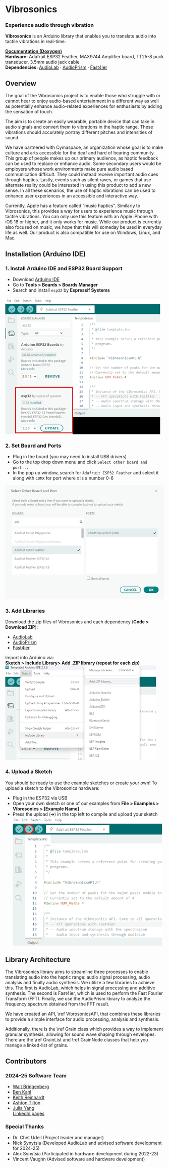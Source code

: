 # Vibrosonics
### Experience audio through vibration
**Vibrosonics** is an Arduino library that enables you to translate audio into
tactile vibrations in real-time.

[**Documentation (Doxygen)**](https://udellc.github.io/Vibrosonics/) \
**Hardware:** Adafruit ESP32 Feather, MAX9744 Amplifier board, TT25-8 puck
transducer, 3.5mm audio jack cable \
**Dependencies:** [AudioLab](https://github.com/synytsim/AudioLab) 
· [AudioPrism](https://github.com/udellc/AudioPrism) 
· [Fast4ier](https://github.com/jmerc77/Fast4ier)

## Overview
The goal of the Vibrosonics project is to enable those who struggle with or
cannot hear to enjoy audio-based entertainment in a different way as well as
potentially enhance audio-related experiences for enthusiasts by adding the
sensation of touch.

The aim is to create an easily wearable, portable device that can take in audio
signals and convert them to vibrations in the haptic range. These vibrations
should accurately portray different pitches and intensities of sound. 

We have partnered with Cymaspace, an organization whose goal is to make culture
and arts accessible for the deaf and hard of hearing community. This group of
people makes up our primary audience, as haptic feedback can be used to replace
or enhance audio. Some secondary users would be employers whose work
environments make pure audio based communication difficult. They could instead
receive important audio cues through haptics. Lastly, events such as silent
raves, or games that use alternate reality could be interested in using this
product to add a new sense. In all these scenarios, the use of haptic
vibrations can be used to enhance user experiences in an accessible and
interactive way. 

Currently, Apple has a feature called “music haptics”. Similarly to
Vibrosonics, this provides a way for users to experience music through tactile
vibrations. You can only use this feature with an Apple iPhone with iOS 18 or
higher, and it only works for music. While our product is currently also
focused on music, we hope that this will someday be used in everyday life as
well. Our product is also compatible for use on Windows, Linux, and Mac. 

## Installation (Arduino IDE)
### 1. Install Arduino IDE and ESP32 Board Support
- Download [Arduino IDE](https://www.arduino.cc/en/software/)
- Go to **Tools > Boards > Boards Manager**
- Search and install `esp32` by **Espressif Systems**

![Installing the board manager](/docs/images/Board_library.png)

### 2. Set Board and Ports
- Plug in the board (you may need to install USB drivers)
- Go to the top drop down menu and click `Select other board and port...` 
- In the pop up window, search for `Adafruit ESP32 Feather` and select it along
with `COMX` for port where `X` is a number 0-6

![The other board and port drop down](/docs/images/Confirm_board.png)

### 3. Add Libraries
Download the zip files of Vibrosonics and each dependency (**Code > Download ZIP**):
- [AudioLab](https://github.com/synytsim/AudioLab)
- [AudioPrism](https://github.com/udellc/AudioPrism) 
- [Fast4ier](https://github.com/jmerc77/Fast4ier)

Import into Arduino via: \
**Sketch > Include Library> Add .ZIP library (repeat for each zip)**
![Adding personal libraries](/docs/images/Add_library.png)

### 4. Upload a Sketch
You should be ready to use the example sketches or create your own! To upload a
sketch to the Vibrosonics hardware:
- Plug in the ESP32 via USB
- Open your own sketch or one of our examples from **File > Examples >
Vibrosonics > \[Example Name]**
- Press the upload (➜) in the top left to compile and upload your sketch
![Uploading a sketch to the arduino](/docs/images/Upload_sketch.png)

## Library Architecture
The Vibrosonics library aims to streamline three processes to enable
translating audio into the haptic range: audio signal processing, audio
analysis and finally audio synthesis. We utilize a few libraries to achieve
this. The first is AudioLab, which helps in signal processing and additive
synthesis. The second is Fast4ier, which is used to perform the Fast Fourier
Transform (FFT). Finally, we use the AudioPrism library to analyze the
frequency spectrum obtained from the FFT result.

We have created an API, \ref VibrosonicsAPI, that combines these libraries to
provide a simple interface for audio processing, analysis and synthesis.

Additionally, there is the \ref Grain class which provides a way to implement
granular synthesis, allowing for sound wave shaping through envelopes. There
are the \ref GrainList and \ref GrainNode classes that help you manage a
linked-list of grains.

## Contributors
### 2024-25 Software Team
- [Walt Bringenberg](https://github.com/wwaltb)
- [Ben Kahl](https://github.com/ben-kahl)
- [Keith Reinhardt](https://github.com/reinhake)
- [Ashton Tilton](https://github.com/amputee20000)
- [Julia Yang](https://github.com/jjuliayang) \
[LinkedIn pages](https://dot.cards/vibrosonicscs)

### Special Thanks
 - Dr. Chet Udell (Project leader and manager)
 - Nick Synytsia (Developed AudioLab and advised software development for 2024-25)
 - Alex Synytsia (Participated in hardware development during 2022-23)
 - Vincent Vaughn (Advised software and hardware development)
